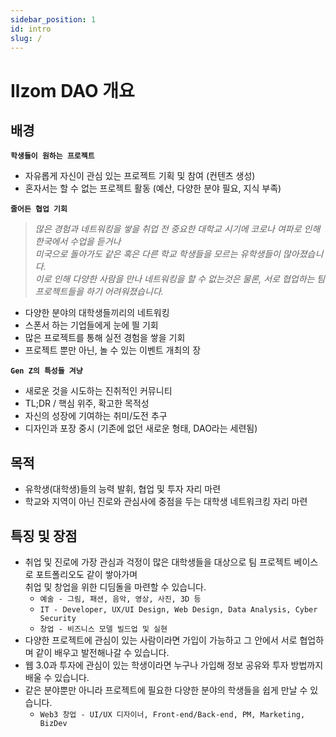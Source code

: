 ```yaml
---
sidebar_position: 1
id: intro
slug: /
---
```


# Ilzom DAO 개요

## 배경

**`학생들이 원하는 프로젝트`**
- 자유롭게 자신이 관심 있는 프로젝트 기획 및 참여 (컨텐츠 생성)
- 혼자서는 할 수 없는 프로젝트 활동 (예산, 다양한 분야 필요, 지식 부족)

**`줄어든 협업 기회`**

>*많은 경험과 네트워킹을 쌓을 취업 전 중요한 대학교 시기에 코로나 여파로 인해 한국에서 수업을 듣거나 <br/>미국으로 돌아가도 같은 혹은 다른 학교 학생들을 모르는 유학생들이 많아졌습니다.<br/> 이로 인해 다양한 사람을 만나 네트워킹을 할 수 없는것은 물론, 서로 협업하는 팀 프로젝트들을 하기 어려워졌습니다.*

- 다양한 분야의 대학생들끼리의 네트워킹
- 스폰서 하는 기업들에게 눈에 띌 기회
- 많은 프로젝트를 통해 실전 경험을 쌓을 기회
- 프로젝트 뿐만 아닌, 놀 수 있는 이벤트 개최의 장
  

**`Gen Z의 특성들 겨냥`**
- 새로운 것을 시도하는 진취적인 커뮤니티 
- TL;DR / 핵심 위주, 확고한 목적성
- 자신의 성장에 기여하는 취미/도전 추구
- 디자인과 포장 중시 (기존에 없던 새로운 형태, DAO라는 세련됨)


## 목적

- 유학생(대학생)들의 능력 발휘, 협업 및 투자 자리 마련
- 학교와 지역이 아닌 진로와 관심사에 중점을 두는 대학생 네트워크킹 자리 마련


## 특징 및 장점

- 취업 및 진로에 가장 관심과 걱정이 많은 대학생들을 대상으로 팀 프로젝트 베이스로 포트폴리오도 같이 쌓아가며 <br/> 취업 및 창업을 위한 디딤돌을 마련할 수 있습니다.
  - `예술 - 그림, 패션, 음악, 영상, 사진, 3D 등`
  - `IT - Developer, UX/UI Design, Web Design, Data Analysis, Cyber Security`
  - `창업 - 비즈니스 모델 빌드업 및 실현`
- 다양한 프로젝트에 관심이 있는 사람이라면 가입이 가능하고 그 안에서 서로 협업하며 같이 배우고 발전해나갈 수 있습니다.
- 웹 3.0과 투자에 관심이 있는 학생이라면 누구나 가입해 정보 공유와 투자 방법까지 배울 수 있습니다. 
- 같은 분야뿐만 아니라 프로젝트에 필요한 다양한 분야의 학생들을 쉽게 만날 수 있습니다.
  - `Web3 창업 - UI/UX 디자이너, Front-end/Back-end, PM, Marketing, BizDev` 

